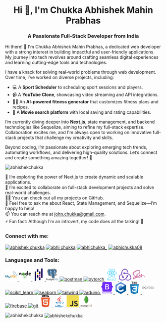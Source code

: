 <h1 align="center">Hi 👋, I'm Chukka Abhishek Mahin Prabhas</h1>
<h3 align="center">A Passionate Full-Stack Developer from India</h3>

<p align="left">
Hi there! 👋 I'm Chukka Abhishek Mahin Prabhas, a dedicated web developer with a strong interest in building impactful and user-friendly applications. My journey into tech revolves around crafting seamless digital experiences and learning cutting-edge tools and technologies.  
</p>

<p align="left">
I have a knack for solving real-world problems through web development. Over time, I’ve worked on diverse projects, including:  
<ul>
  <li>💻 A <strong>Sport Scheduler</strong> to scheduling sport sessions and players.</li>
  <li>📹 A <strong>YouTube Clone</strong>, showcasing video streaming and API integrations.</li>
  <li>🏋️‍♂️ An <strong>AI-powered fitness generator</strong> that customizes fitness plans and recipes.</li>
  <li>🎥 A <strong>Movie search platform</strong> with local saving and rating capabilities.</li>
</ul>
</p>

<p align="left">
I’m currently diving deeper into <strong>Next.js</strong>, state management, and backend technologies like Sequelize, aiming to refine my full-stack expertise. Collaboration excites me, and I'm always open to working on innovative full-stack projects that challenge my creativity and skills.
</p>

<p align="left">
Beyond coding, I’m passionate about exploring emerging tech trends, automating workflows, and delivering high-quality solutions. Let’s connect and create something amazing together! 🚀
</p>


<p align="left"> <img src="https://komarev.com/ghpvc/?username=abhishekchukka&label=Profile%20views&color=0e75b6&style=flat" alt="abhishekchukka" /> </p>

<!--<p align="left"> <a href="https://github.com/ryo-ma/github-profile-trophy"><img src="https://github-profile-trophy.vercel.app/?username=abhishekchukka" alt="abhishekchukka" /></a> </p>-->
<!--🔭 I’m currently building an innovative Day Care Website as a freelance care.<br>-->
🌱 I’m exploring the power of Next.js to create dynamic and scalable applications.<br>
👯 I’m excited to collaborate on full-stack development projects and solve real-world challenges.<br>
👨‍💻 You can check out all my projects on GitHub.<br>
💬 Feel free to ask me about React, State Management, and Sequelize—I’m happy to help!<br>
📫 You can reach me at john.chukka@gmail.com.<br>
⚡ Fun fact: Although I’m an introvert, my code does all the talking! 🚀
<br>
<h3 align="left">Connect with me:</h3>
<p align="left">
<a href="www.linkedin.com/in/abhishekchukka" target="blank"><img align="center" src="https://raw.githubusercontent.com/rahuldkjain/github-profile-readme-generator/master/src/images/icons/Social/linked-in-alt.svg" alt="abhishek chukka" height="30" width="40" /></a>
<a href="https://fb.com/abhi chukka" target="blank"><img align="center" src="https://raw.githubusercontent.com/rahuldkjain/github-profile-readme-generator/master/src/images/icons/Social/facebook.svg" alt="abhi chukka" height="30" width="40" /></a>
<a href="https://instagram.com/abhichukka_" target="blank"><img align="center" src="https://raw.githubusercontent.com/rahuldkjain/github-profile-readme-generator/master/src/images/icons/Social/instagram.svg" alt="abhichukka_" height="30" width="40" /></a>
<a href="https://www.leetcode.com/abhichukka08" target="blank"><img align="center" src="https://raw.githubusercontent.com/rahuldkjain/github-profile-readme-generator/master/src/images/icons/Social/leet-code.svg" alt="abhichukka08" height="30" width="40" /></a>
</p>

<h3 align="left">Languages and Tools:</h3>
<p align="left"> <a href="https://www.mysql.com/" target="_blank" rel="noreferrer"> <img src="https://raw.githubusercontent.com/devicons/devicon/master/icons/mysql/mysql-original-wordmark.svg" alt="mysql" width="40" height="40"/> </a> <a href="https://nodejs.org" target="_blank" rel="noreferrer"> <img src="https://raw.githubusercontent.com/devicons/devicon/master/icons/nodejs/nodejs-original-wordmark.svg" alt="nodejs" width="40" height="40"/> </a> <a href="https://pandas.pydata.org/" target="_blank" rel="noreferrer"> <img src="https://raw.githubusercontent.com/devicons/devicon/2ae2a900d2f041da66e950e4d48052658d850630/icons/pandas/pandas-original.svg" alt="pandas" width="40" height="40"/> </a> <a href="https://www.postgresql.org" target="_blank" rel="noreferrer"> <img src="https://raw.githubusercontent.com/devicons/devicon/master/icons/postgresql/postgresql-original-wordmark.svg" alt="postgresql" width="40" height="40"/> </a> <a href="https://postman.com" target="_blank" rel="noreferrer"> <img src="https://www.vectorlogo.zone/logos/getpostman/getpostman-icon.svg" alt="postman" width="40" height="40"/> </a> <a href="https://pytorch.org/" target="_blank" rel="noreferrer"> <img src="https://www.vectorlogo.zone/logos/pytorch/pytorch-icon.svg" alt="pytorch" width="40" height="40"/> </a> <a href="https://reactjs.org/" target="_blank" rel="noreferrer"> <img src="https://raw.githubusercontent.com/devicons/devicon/master/icons/react/react-original-wordmark.svg" alt="react" width="40" height="40"/> </a> <a href="https://redux.js.org" target="_blank" rel="noreferrer"> <img src="https://raw.githubusercontent.com/devicons/devicon/master/icons/redux/redux-original.svg" alt="redux" width="40" height="40"/> </a> <a href="https://sass-lang.com" target="_blank" rel="noreferrer"> <img src="https://raw.githubusercontent.com/devicons/devicon/master/icons/sass/sass-original.svg" alt="sass" width="40" height="40"/> </a> <a href="https://scikit-learn.org/" target="_blank" rel="noreferrer"> <img src="https://upload.wikimedia.org/wikipedia/commons/0/05/Scikit_learn_logo_small.svg" alt="scikit_learn" width="40" height="40"/> </a> <a href="https://seaborn.pydata.org/" target="_blank" rel="noreferrer"> <img src="https://seaborn.pydata.org/_images/logo-mark-lightbg.svg" alt="seaborn" width="40" height="40"/> </a> <a href="https://tailwindcss.com/" target="_blank" rel="noreferrer"> <img src="https://www.vectorlogo.zone/logos/tailwindcss/tailwindcss-icon.svg" alt="tailwind" width="40" height="40"/> </a> <a href="https://www.arduino.cc/" target="_blank" rel="noreferrer"> <img src="https://cdn.worldvectorlogo.com/logos/arduino-1.svg" alt="arduino" width="40" height="40"/> </a> <a href="https://getbootstrap.com" target="_blank" rel="noreferrer"> <img src="https://raw.githubusercontent.com/devicons/devicon/master/icons/bootstrap/bootstrap-plain-wordmark.svg" alt="bootstrap" width="40" height="40"/> </a> <a href="https://www.cprogramming.com/" target="_blank" rel="noreferrer"> <img src="https://raw.githubusercontent.com/devicons/devicon/master/icons/c/c-original.svg" alt="c" width="40" height="40"/> </a> <a href="https://www.w3schools.com/css/" target="_blank" rel="noreferrer"> <img src="https://raw.githubusercontent.com/devicons/devicon/master/icons/css3/css3-original-wordmark.svg" alt="css3" width="40" height="40"/> </a> <a href="https://expressjs.com" target="_blank" rel="noreferrer"> <img src="https://raw.githubusercontent.com/devicons/devicon/master/icons/express/express-original-wordmark.svg" alt="express" width="40" height="40"/> </a> <a href="https://firebase.google.com/" target="_blank" rel="noreferrer"> <img src="https://www.vectorlogo.zone/logos/firebase/firebase-icon.svg" alt="firebase" width="40" height="40"/> </a> <a href="https://git-scm.com/" target="_blank" rel="noreferrer"> <img src="https://www.vectorlogo.zone/logos/git-scm/git-scm-icon.svg" alt="git" width="40" height="40"/> </a> <a href="https://www.w3.org/html/" target="_blank" rel="noreferrer"> <img src="https://raw.githubusercontent.com/devicons/devicon/master/icons/html5/html5-original-wordmark.svg" alt="html5" width="40" height="40"/> </a> <a href="https://www.java.com" target="_blank" rel="noreferrer"> <img src="https://raw.githubusercontent.com/devicons/devicon/master/icons/java/java-original.svg" alt="java" width="40" height="40"/> </a> <a href="https://developer.mozilla.org/en-US/docs/Web/JavaScript" target="_blank" rel="noreferrer"> <img src="https://raw.githubusercontent.com/devicons/devicon/master/icons/javascript/javascript-original.svg" alt="javascript" width="40" height="40"/> </a> <a href="https://www.mongodb.com/" target="_blank" rel="noreferrer"> <img src="https://raw.githubusercontent.com/devicons/devicon/master/icons/mongodb/mongodb-original-wordmark.svg" alt="mongodb" width="40" height="40"/> </a> </p>

<p><img align="left" src="https://github-readme-stats.vercel.app/api/top-langs?username=abhishekchukka&show_icons=true&locale=en&layout=compact" alt="abhishekchukka" /></p>

<p>&nbsp;<img align="center" src="https://github-readme-stats.vercel.app/api?username=abhishekchukka&show_icons=true&locale=en" alt="abhishekchukka" /></p>

<!--<p><img align="center" src="https://github-readme-streak-stats.herokuapp.com/?user=abhishekchukka&" alt="abhishekchukka" /></p>-->
